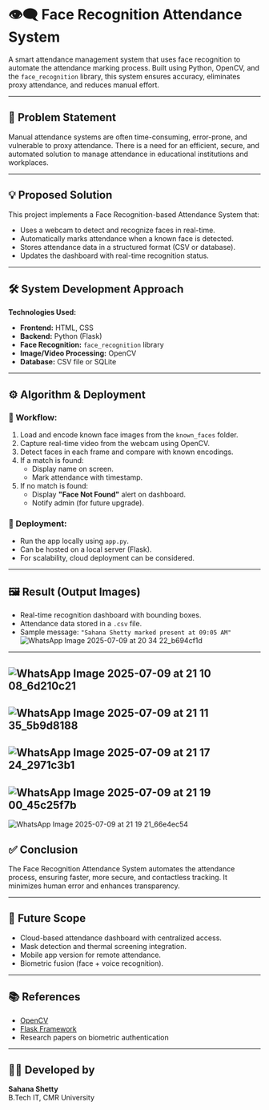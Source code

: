 # 👁️‍🗨️ Face Recognition Attendance System

A smart attendance management system that uses face recognition to automate the attendance marking process. Built using Python, OpenCV, and the `face_recognition` library, this system ensures accuracy, eliminates proxy attendance, and reduces manual effort.

---

## 📌 Problem Statement

Manual attendance systems are often time-consuming, error-prone, and vulnerable to proxy attendance. There is a need for an efficient, secure, and automated solution to manage attendance in educational institutions and workplaces.

---

## 💡 Proposed Solution

This project implements a Face Recognition-based Attendance System that:
- Uses a webcam to detect and recognize faces in real-time.
- Automatically marks attendance when a known face is detected.
- Stores attendance data in a structured format (CSV or database).
- Updates the dashboard with real-time recognition status.

---

## 🛠️ System Development Approach

**Technologies Used:**
- **Frontend:** HTML, CSS
- **Backend:** Python (Flask)
- **Face Recognition:** `face_recognition` library
- **Image/Video Processing:** OpenCV
- **Database:** CSV file or SQLite

---

## ⚙️ Algorithm & Deployment

### 🔄 Workflow:
1. Load and encode known face images from the `known_faces` folder.
2. Capture real-time video from the webcam using OpenCV.
3. Detect faces in each frame and compare with known encodings.
4. If a match is found:
   - Display name on screen.
   - Mark attendance with timestamp.
5. If no match is found:
   - Display **"Face Not Found"** alert on dashboard.
   - Notify admin (for future upgrade).

### 🚀 Deployment:
- Run the app locally using `app.py`.
- Can be hosted on a local server (Flask).
- For scalability, cloud deployment can be considered.

---

## 🖼️ Result (Output Images)

- Real-time recognition dashboard with bounding boxes.
- Attendance data stored in a `.csv` file.
- Sample message: `"Sahana Shetty marked present at 09:05 AM"`
![WhatsApp Image 2025-07-09 at 20 34 22_b694cf1d](https://github.com/user-attachments/assets/b9bbd0e8-c117-43c8-987d-1c6691fddc36)
---
![WhatsApp Image 2025-07-09 at 21 10 08_6d210c21](https://github.com/user-attachments/assets/6472da33-4c04-4d14-8fb8-c12607689e8b)
---
![WhatsApp Image 2025-07-09 at 21 11 35_5b9d8188](https://github.com/user-attachments/assets/475b2ae8-661c-4acc-88b7-2a0326b7b929)
---
![WhatsApp Image 2025-07-09 at 21 17 24_2971c3b1](https://github.com/user-attachments/assets/df0f03de-738e-457d-a388-41f651be8b01)
---
![WhatsApp Image 2025-07-09 at 21 19 00_45c25f7b](https://github.com/user-attachments/assets/37e4c882-6e76-49fb-9013-00c117577a15)
---
![WhatsApp Image 2025-07-09 at 21 19 21_66e4ec54](https://github.com/user-attachments/assets/263ba5e8-f7e1-46ad-8c81-4f5081d5a251)



## ✅ Conclusion

The Face Recognition Attendance System automates the attendance process, ensuring faster, more secure, and contactless tracking. It minimizes human error and enhances transparency.

---

## 🔮 Future Scope

- Cloud-based attendance dashboard with centralized access.
- Mask detection and thermal screening integration.
- Mobile app version for remote attendance.
- Biometric fusion (face + voice recognition).

---

## 📚 References

- [OpenCV](https://opencv.org/)
- [Flask Framework](https://flask.palletsprojects.com/)
- Research papers on biometric authentication

---

## 👩‍💻 Developed by
**Sahana Shetty**  
B.Tech IT, CMR University  
